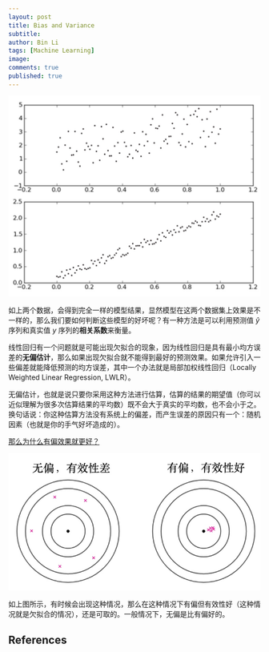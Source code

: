 ```yaml
---
layout: post
title: Bias and Variance
subtitle:
author: Bin Li
tags: [Machine Learning]
image: 
comments: true
published: true
---
```



![-w568](/img/media/15319044453260.jpg)

如上两个数据，会得到完全一样的模型结果，显然模型在这两个数据集上效果是不一样的，那么我们要如何判断这些模型的好坏呢？有一种方法是可以利用预测值 $\hat{y}$ 序列和真实值 $y$ 序列的**相关系数**来衡量。

线性回归有一个问题就是可能出现欠拟合的现象，因为线性回归是具有最小均方误差的**无偏估计**，那么如果出现欠拟合就不能得到最好的预测效果。如果允许引入一些偏差就能降低预测的均方误差，其中一个办法就是局部加权线性回归（Locally Weighted Linear Regression, LWLR）。

无偏估计，也就是说只要你采用这种方法进行估算，估算的结果的期望值（你可以近似理解为很多次估算结果的平均数）既不会大于真实的平均数，也不会小于之。换句话说：你这种估算方法没有系统上的偏差，而产生误差的原因只有一个：随机因素（也就是你的手气好坏造成的）。

[那么为什么有偏效果就更好？](https://www.matongxue.com/madocs/808.html)

![](/img/media/15320525983645.jpg)

如上图所示，有时候会出现这种情况，那么在这种情况下有偏但有效性好（这种情况就是欠拟合的情况），还是可取的。一般情况下，无偏是比有偏好的。

## References